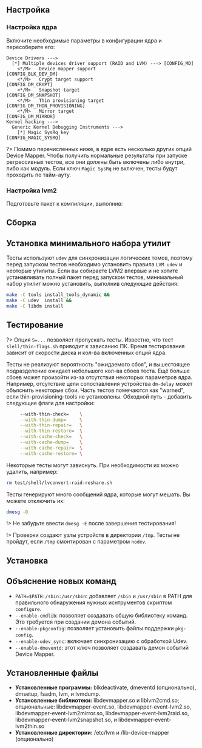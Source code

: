 <package-info :package="package" showsbu2></package-info>

<script>
		new Vue({
		el: '#main',
		data: { package: {} },
		mounted: function () {
				this.getPackage('lvm2');
		},
		methods: {
			getPackage: function(name) {
					getPackage(name)
					.then(response => this.package = response);
			},
		}
  })
</script>

## Настройка

### Настройка ядра

Включите необходимые параметры в конфигурации ядра и пересоберите его:

```
Device Drivers --->
  [*] Multiple devices driver support (RAID and LVM) ---> [CONFIG_MD]
    <*/M>   Device mapper support                         [CONFIG_BLK_DEV_DM]
    <*/M>   Crypt target support                          [CONFIG_DM_CRYPT]
    <*/M>   Snapshot target                               [CONFIG_DM_SNAPSHOT]
    <*/M>   Thin provisioning target                      [CONFIG_DM_THIN_PROVISIONING]
    <*/M>   Mirror target                                 [CONFIG_DM_MIRROR]
Kernel hacking --->
  Generic Kernel Debugging Instruments --->
    [*] Magic SysRq key                                   [CONFIG_MAGIC_SYSRQ]
```

?> Помимо перечисленных ниже, в ядре есть несколько других опций Device Mapper. Чтобы получить нормальные результаты при запуске регрессивных тестов, все они должны быть включены либо внутри, либо как модуль. Если ключ `Magic SysRq` не включен, тесты будут проходить по тайм-ауту.

### Настройка lvm2

Подготовьте пакет к компиляции, выполнив:

 <package-script :package="'lvm2'" :type="'prepare'"></package-script>

## Сборка

<package-script :package="'lvm2'" :type="'build'"></package-script>

## Установка минимального набора утилит

Тесты используют `udev` для синхронизации логических томов, поэтому перед запуском тестов необходимо установить правила `LVM udev` и неоторые утилиты. Если вы собираете LVM2 впервые и не хотите устанавливать полный пакет перед запуском тестов, минимальный набор утилит можно установить, выполнив следующие действия:

```bash
make -C tools install_tools_dynamic &&
make -C udev  install &&
make -C libdm install
```

## Тестирование

<package-script :package="'lvm2'" :type="'test'"></package-script>

?> Опция `S=...` позволяет пропускать тесты. Известно, что тест `slell/thin-flags.sh` приводит к зависанию ПК. Время тестирования зависит от скорости диска и кол-ва включенных опций ядра.

Тесты не реализуют вероятность "ожидаемого сбоя", и вышестоящее подразделение ожидает небольшого кол-ва сбоев теста. Ещё больше сбоев может произойти из-за отсутствия некоторых параметров ядра. Например, отсутствие цели сопоставления устройства `dm-delay` может объяснить некоторые сбои. Часть тестов помечаются как "warned", если thin-provisioning-tools не установлены. Обходной путь - добавить следующие флаги для настройки:

```bash
     --with-thin-check=    \
     --with-thin-dump=     \
     --with-thin-repair=   \
     --with-thin-restore=  \
     --with-cache-check=   \
     --with-cache-dump=    \
     --with-cache-repair=  \
     --with-cache-restore= \
```

Некоторые тесты могут зависнуть. При необходимости их можно удалить, например:

```bash
rm test/shell/lvconvert-raid-reshare.sh
```

Тесты генерируют много сообщений ядра, которые могут мешать. Вы можете отключить их:

```bash
dmesg -D
```

!> Не забудьте ввести `dmesg -E` после завершения тестирования!

!> Проверки создают узлы устройств в директории `/tmp`. Тесты не пройдут, если `/tmp` смонтирован с параметром `nodev`.

## Установка

<package-script :package="'lvm2'" :type="'install'"></package-script>

## Объяснение новых команд

* `PATH=$PATH:/sbin:/usr/sbin`: добавляет `/sbin` и `/usr/sbin` в PATH для правильного обнаружения нужных иснтрументов скриптом `configure`.
* `--enable-cmdlib`: позволяет создавать общую библиотеку команд. Это требуется при создании демона событий.
* `--enable-pkgconfig`: позволяет установить файлы поддержки `pkg-config`.
* `--enable-udev_sync`: включает синхронизацию с обработкой Udev.
* `--enable-dmeventd`: этот ключ позволяет создавать демон событий Device Mapper.

## Установленные файлы
* **Установленные программы:** blkdeactivate, dmeventd (опционально), dmsetup, fsadm, lvm, и lvmdump.
* **Установленные библиотеки:** libdevmapper.so и liblvm2cmd.so; опциональные: libdevmapper-event.so, libdevmapper-event-lvm2.so, libdevmapper-event-lvm2mirror.so, libdevmapper-event-lvm2raid.so, libdevmapper-event-lvm2snapshot.so, и libdevmapper-event-lvm2thin.so
* **Установленные директории:** /etc/lvm и /lib-device-mapper (опционально)

